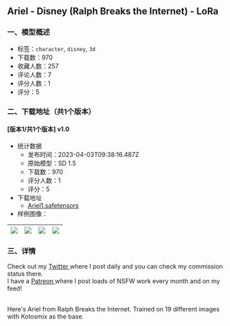 ## Ariel - Disney (Ralph Breaks the Internet) - LoRa
### 一、模型概述

- 标签：`character`, `disney`, `3d`
- 下载数：970
- 收藏人数：257
- 评论人数：7
- 评分人数：1
- 评分：5

### 二、下载地址（共1个版本）

#### [版本1/共1个版本] v1.0

- 统计数据
  - 发布时间：2023-04-03T09:38:16.487Z
  - 原始模型：SD 1.5
  - 下载数：970
  - 评分人数：1
  - 评分：5
- 下载地址
  - [Ariel1.safetensors](https://civitai.com/api/download/models/32815)
- 样例图像：

| <img src="https://image.civitai.com/xG1nkqKTMzGDvpLrqFT7WA/51a8d481-65f3-456a-8060-58b9961f1bc0/width=450/963826.jpeg" /> | <img src="https://image.civitai.com/xG1nkqKTMzGDvpLrqFT7WA/aead2d4c-72d1-43ca-6000-a93d5193b000/width=450/373947.jpeg" /> | <img src="https://image.civitai.com/xG1nkqKTMzGDvpLrqFT7WA/a7d48d28-7d29-41a1-a60f-4fbae102c591/width=450/963827.jpeg" /> | <img src="https://image.civitai.com/xG1nkqKTMzGDvpLrqFT7WA/9395d666-f9fe-4861-d1be-38b1ac97e300/width=450/373949.jpeg" /> |
| ---- | ---- | ---- | ---- |


### 三、详情
<p>Check out my <a target="_blank" rel="ugc" href="https://twitter.com/NotEnoughVRAM">Twitter </a>where I post daily and you can check my commission status there.<br />I have a <a target="_blank" rel="ugc" href="https://www.patreon.com/NotEnoughVRAM">Patreon </a>where I post loads of NSFW work every month and on my feed!</p><p><br />Here's Ariel from Ralph Breaks the Internet. Trained on 19 different images with Kotosmix as the base.<br /></p>
